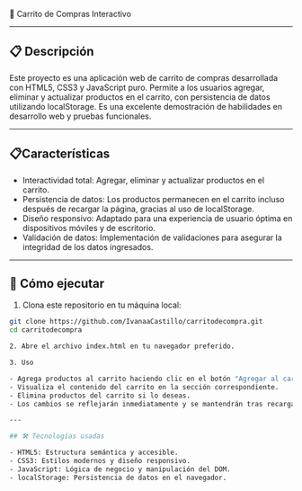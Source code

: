 🛒 Carrito de Compras Interactivo

---

## 📋 Descripción

Este proyecto es una aplicación web de carrito de compras desarrollada con HTML5, CSS3 y JavaScript puro. Permite a los usuarios agregar, eliminar y actualizar productos en el carrito, con persistencia de datos utilizando localStorage. Es una excelente demostración de habilidades en desarrollo web y pruebas funcionales.

---

## 📋Características

- Interactividad total: Agregar, eliminar y actualizar productos en el carrito.
- Persistencia de datos: Los productos permanecen en el carrito incluso después de recargar la página, gracias al uso de localStorage.
- Diseño responsivo: Adaptado para una experiencia de usuario óptima en dispositivos móviles y de escritorio.
- Validación de datos: Implementación de validaciones para asegurar la integridad de los datos ingresados.

---

## 🚀 Cómo ejecutar

1. Clona este repositorio en tu máquina local:
```bash
git clone https://github.com/IvanaaCastillo/carritodecompra.git
cd carritodecompra

2. Abre el archivo index.html en tu navegador preferido.

3. Uso

- Agrega productos al carrito haciendo clic en el botón "Agregar al carrito".
- Visualiza el contenido del carrito en la sección correspondiente.
- Elimina productos del carrito si lo deseas.
- Los cambios se reflejarán inmediatamente y se mantendrán tras recargar la página.

---

## 🛠️ Tecnologías usadas

- HTML5: Estructura semántica y accesible.
- CSS3: Estilos modernos y diseño responsivo.
- JavaScript: Lógica de negocio y manipulación del DOM.
- localStorage: Persistencia de datos en el navegador.
